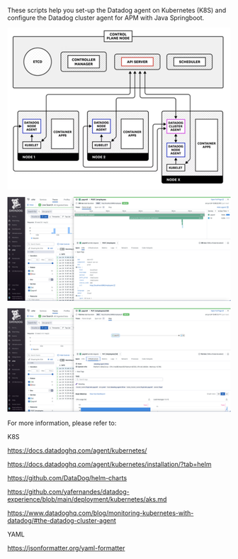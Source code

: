 These scripts help you set-up the Datadog agent on Kubernetes (K8S) and configure the Datadog cluster agent for APM with Java Springboot.



![K8S-Datadog](images/K8S-Datadog.png)

![payroll-apm-flame-graph](images/payroll-apm-flame-graph.png)

![payroll-k8s-springboot-trace-map](images/payroll-k8s-springboot-trace-map.png)



For more information, please refer to:

K8S

https://docs.datadoghq.com/agent/kubernetes/

https://docs.datadoghq.com/agent/kubernetes/installation/?tab=helm

https://github.com/DataDog/helm-charts

https://github.com/yafernandes/datadog-experience/blob/main/deployment/kubernetes/aks.md

https://www.datadoghq.com/blog/monitoring-kubernetes-with-datadog/#the-datadog-cluster-agent

YAML

https://jsonformatter.org/yaml-formatter

